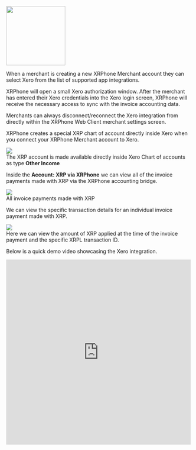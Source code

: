 <img src="https://files.readme.io/81584f8-xero-283320.png" width="160px" />

When a merchant is creating a new XRPhone Merchant account they can select Xero from the list of supported app integrations. 

XRPhone will open a small Xero authorization window. After the merchant has entered their Xero credentials into the Xero login screen, XRPhone will receive the necessary access to sync with the invoice accounting data.

Merchants can always disconnect/reconnect the Xero integration from directly within the XRPhone Web Client merchant settings screen.

XRPhone creates a special XRP chart of account directly inside Xero when you connect your XRPhone Merchant account to Xero.

<img src="https://files.readme.io/dac863e-x1.png" class="border" />
<div class="caption">The XRP account is made available directly inside Xero Chart of accounts as type <b>Other Income</b></div>

Inside the **Account: XRP via XRPhone** we can view all of the invoice payments made with XRP via the XRPhone accounting bridge. 

<img src="https://files.readme.io/c0539af-x2.png" class="border" />
<div class="caption">All invoice payments made with XRP</div>

We can view the specific transaction details for an individual invoice payment made with XRP.

<img src="https://files.readme.io/142413d-x3.png" class="border" />
<div class="caption">Here we can view the amount of XRP applied at the time of the invoice payment and the specific XRPL transaction ID.</div>

Below is a quick demo video showcasing the Xero integration.

<iframe width="500" height="500" src="https://www.youtube.com/embed/H69u_LXYWfA" title="YouTube video player" frameborder="0" allow="accelerometer; autoplay; clipboard-write; encrypted-media; gyroscope; picture-in-picture" allowfullscreen></iframe>